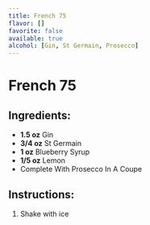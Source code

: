 ```yaml
---
title: French 75
flavor: []
favorite: false
available: true
alcohol: [Gin, St Germain, Prosecco]
---
```

# French 75

## Ingredients:
- **1.5 oz** Gin
- **3/4 oz** St Germain
- **1 oz** Blueberry Syrup
- **1/5 oz** Lemon
- Complete With Prosecco In A Coupe

## Instructions:
1. Shake with ice




